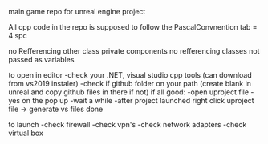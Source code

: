 main game repo for unreal engine project

All cpp code in the repo is supposed to follow the PascalConvnention
tab = 4 spc

no Refferencing other class private components
no refferencing classes not passed as variables

to open in editor
-check your .NET, visual studio cpp tools (can download from vs2019 instaler)
-check if github folder on your path (create blank in unreal and copy github files in there if not)
if all good:
-open uproject file
-yes on the pop up
-wait a while
-after project launched right click uproject file -> generate vs files
done


to launch
-check firewall
-check vpn's
-check network adapters
-check virtual box
